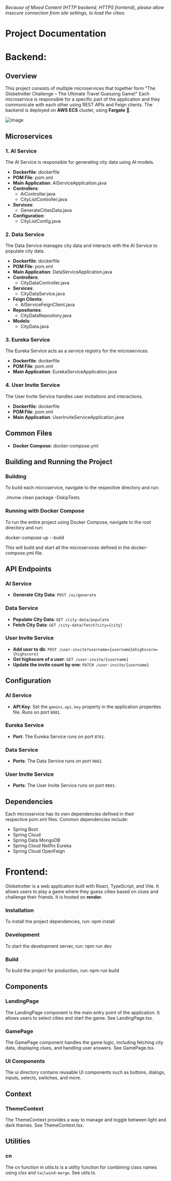 _Because of Mixed Content (HTTP backend, HTTPS frontend), please allow insecure connection from site settings, to load the cities._

# **Project Documentation**
# Backend:
## **Overview**

This project consists of multiple microservices that together form "The Globetrotter Challenge – The Ultimate Travel Guessing Game!" Each microservice is responsible for a specific part of the application and they communicate with each other using REST APIs and Feign clients. The backend is deployed on **AWS ECS** cluster, using **Fargate** 🚀.

![image](https://github.com/user-attachments/assets/d381d563-6b89-454e-ab65-7279ad1ab20b)


## **Microservices**

### **1. AI Service**

The AI Service is responsible for generating city data using AI models.

- **Dockerfile**: dockerfile
- **POM File**: pom.xml
- **Main Application**: AiServiceApplication.java
- **Controllers**:
    - AiController.java
    - CityListController.java
- **Services**:
    - GenerateCitiesData.java
- **Configuration**:
    - CityListConfig.java

### **2. Data Service**

The Data Service manages city data and interacts with the AI Service to populate city data.

- **Dockerfile**: dockerfile
- **POM File**: pom.xml
- **Main Application**: DataServiceApplication.java
- **Controllers**:
    - CityDataController.java
- **Services**:
    - CityDataService.java
- **Feign Clients**:
    - AIServiceFeignClient.java
- **Repositories**:
    - CityDataRepository.java
- **Models**:
    - CityData.java

### **3. Eureka Service**

The Eureka Service acts as a service registry for the microservices.

- **Dockerfile**: dockerfile
- **POM File**: pom.xml
- **Main Application**: EurekaServiceApplication.java

### **4. User Invite Service**

The User Invite Service handles user invitations and interactions.

- **Dockerfile**: dockerfile
- **POM File**: pom.xml
- **Main Application**: UserInviteServiceApplication.java

## **Common Files**

- **Docker Compose**: docker-compose.yml

## **Building and Running the Project**

### **Building**

To build each microservice, navigate to the respective directory and run:

./mvnw clean package -DskipTests

### **Running with Docker Compose**

To run the entire project using Docker Compose, navigate to the root directory and run:

docker-compose up --build

This will build and start all the microservices defined in the docker-compose.yml file.

## **API Endpoints**

### **AI Service**

- **Generate City Data**: `POST /ai/generate`

### **Data Service**

- **Populate City Data**: `GET /city-data/populate`
- **Fetch City Data**: `GET /city-data/fetch?city={city}`

### **User Invite Service**

- **Add user to db**: `POST /user-invite?username={username}&highscore={highscore}`
- **Get highscore of a user**: `GET /user-invite/{username}`
- **Update the invite count by one**: `PATCH /user-invite/{username}`

## **Configuration**

### **AI Service**

- **API Key**: Set the `gemini.api.key` property in the application properties file. Runs on port `8081`.

### **Eureka Service**

- **Port**: The Eureka Service runs on port `8761`.

### **Data Service**

- **Ports**: The Data Service runs on port `8082`.

### **User Invite Service**

- **Ports**: The User Invite Service runs on port `8083`.

## **Dependencies**

Each microservice has its own dependencies defined in their respective pom.xml files. Common dependencies include:

- Spring Boot
- Spring Cloud
- Spring Data MongoDB
- Spring Cloud Netflix Eureka
- Spring Cloud OpenFeign

# Frontend:
Globetrotter is a web application built with React, TypeScript, and Vite. It allows users to play a game where they guess cities based on clues and challenge their friends. It is hosted on **render**. 

### **Installation**
To install the project dependencies, run:
npm install

### **Development**
To start the development server, run:
npm run dev

### **Build**
To build the project for production, run:
npm run build

## **Components**

### **LandingPage**

The LandingPage component is the main entry point of the application. It allows users to select cities and start the game. See LandingPage.tsx.

### **GamePage**

The GamePage component handles the game logic, including fetching city data, displaying clues, and handling user answers. See GamePage.tsx.

### **UI Components**

The ui directory contains reusable UI components such as buttons, dialogs, inputs, selects, switches, and more.

## **Context**

### **ThemeContext**

The ThemeContext provides a way to manage and toggle between light and dark themes. See ThemeContext.tsx.

## **Utilities**

### **cn**

The cn function in utils.ts is a utility function for combining class names using clsx and `tailwind-merge`. See utils.ts.
